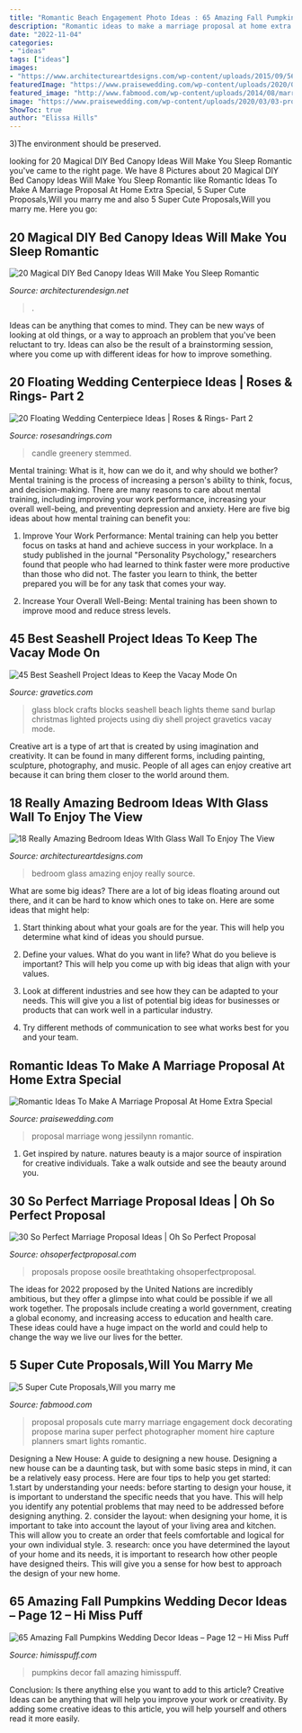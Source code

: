 ```yaml
---
title: "Romantic Beach Engagement Photo Ideas : 65 Amazing Fall Pumpkins Wedding Decor Ideas – Page 12 – Hi Miss Puff"
description: "Romantic ideas to make a marriage proposal at home extra special"
date: "2022-11-04"
categories:
- "ideas"
tags: ["ideas"]
images:
- "https://www.architectureartdesigns.com/wp-content/uploads/2015/09/563.jpg"
featuredImage: "https://www.praisewedding.com/wp-content/uploads/2020/03/03-proposal3.jpg"
featured_image: "http://www.fabmood.com/wp-content/uploads/2014/08/marry-me4.jpg"
image: "https://www.praisewedding.com/wp-content/uploads/2020/03/03-proposal3.jpg"
ShowToc: true
author: "Elissa Hills"
---
```



3)The environment should be preserved. 

	

		
looking for 20 Magical DIY Bed Canopy Ideas Will Make You Sleep Romantic you've came to the right page. We have 8 Pictures about 20 Magical DIY Bed Canopy Ideas Will Make You Sleep Romantic like Romantic Ideas To Make A Marriage Proposal At Home Extra Special, 5 Super Cute Proposals,Will you marry me and also 5 Super Cute Proposals,Will you marry me. Here you go:
		
    
## 20 Magical DIY Bed Canopy Ideas Will Make You Sleep Romantic

<img loading=lazy src="https://cdn.architecturendesign.net/wp-content/uploads/2015/07/AD-DIY-Bed-Canopy-11.jpg" onerror="this.onerror=null;this.src='https://tse3.mm.bing.net/th?id=OIP.FZB2nXjLbgdkWaOOh5AVIAHaLG&amp;pid=15.1';" alt="20 Magical DIY Bed Canopy Ideas Will Make You Sleep Romantic">

_Source: architecturendesign.net_

>. 

	

Ideas can be anything that comes to mind. They can be new ways of looking at old things, or a way to approach an problem that you've been reluctant to try. Ideas can also be the result of a brainstorming session, where you come up with different ideas for how to improve something.

    
## 20 Floating Wedding Centerpiece Ideas | Roses &amp; Rings- Part 2

<img loading=lazy src="http://www.rosesandrings.com/wp-content/uploads/2019/08/Greenery-Floating-Candle-Centerpieces.jpg" onerror="this.onerror=null;this.src='https://tse4.mm.bing.net/th?id=OIP.3fSx90YOFAQCALhVENxxVgHaLH&amp;pid=15.1';" alt="20 Floating Wedding Centerpiece Ideas | Roses &amp; Rings- Part 2">

_Source: rosesandrings.com_

>candle greenery stemmed. 

	

Mental training: What is it, how can we do it, and why should we bother?
Mental training is the process of increasing a person's ability to think, focus, and decision-making. There are many reasons to care about mental training, including improving your work performance, increasing your overall well-being, and preventing depression and anxiety. Here are five big ideas about how mental training can benefit you:
1. Improve Your Work Performance: Mental training can help you better focus on tasks at hand and achieve success in your workplace. In a study published in the journal "Personality Psychology," researchers found that people who had learned to think faster were more productive than those who did not. The faster you learn to think, the better prepared you will be for any task that comes your way.

2. Increase Your Overall Well-Being: Mental training has been shown to improve mood and reduce stress levels.

    
## 45 Best Seashell Project Ideas To Keep The Vacay Mode On

<img loading=lazy src="https://www.gravetics.com/wp-content/uploads/2017/08/Beach-theme-glass-block-with-sand-lights-net-and-burlap..jpg" onerror="this.onerror=null;this.src='https://tse2.mm.bing.net/th?id=OIP.24Buwy6fWlDcGOJNQOW6egHaJ4&amp;pid=15.1';" alt="45 Best Seashell Project Ideas to Keep the Vacay Mode On">

_Source: gravetics.com_

>glass block crafts blocks seashell beach lights theme sand burlap christmas lighted projects using diy shell project gravetics vacay mode. 

	

Creative art is a type of art that is created by using imagination and creativity. It can be found in many different forms, including painting, sculpture, photography, and music. People of all ages can enjoy creative art because it can bring them closer to the world around them.

    
## 18 Really Amazing Bedroom Ideas WIth Glass Wall To Enjoy The View

<img loading=lazy src="https://www.architectureartdesigns.com/wp-content/uploads/2015/09/563.jpg" onerror="this.onerror=null;this.src='https://tse4.mm.bing.net/th?id=OIP.n_UGEopF9xrWn1KtXqq4QQHaE7&amp;pid=15.1';" alt="18 Really Amazing Bedroom Ideas WIth Glass Wall To Enjoy The View">

_Source: architectureartdesigns.com_

>bedroom glass amazing enjoy really source. 

	

What are some big ideas?
There are a lot of big ideas floating around out there, and it can be hard to know which ones to take on. Here are some ideas that might help:
1. Start thinking about what your goals are for the year. This will help you determine what kind of ideas you should pursue.

2. Define your values. What do you want in life? What do you believe is important? This will help you come up with big ideas that align with your values.

3. Look at different industries and see how they can be adapted to your needs. This will give you a list of potential big ideas for businesses or products that can work well in a particular industry.

4. Try different methods of communication to see what works best for you and your team.

    
## Romantic Ideas To Make A Marriage Proposal At Home Extra Special

<img loading=lazy src="https://www.praisewedding.com/wp-content/uploads/2020/03/03-proposal3.jpg" onerror="this.onerror=null;this.src='https://tse2.mm.bing.net/th?id=OIP.nqrGp9X4NByGiB2nSkzqpgHaR1&amp;pid=15.1';" alt="Romantic Ideas To Make A Marriage Proposal At Home Extra Special">

_Source: praisewedding.com_

>proposal marriage wong jessilynn romantic. 

	

1. Get inspired by nature. natures beauty is a major source of inspiration for creative individuals. Take a walk outside and see the beauty around you.

    
## 30 So Perfect Marriage Proposal Ideas | Oh So Perfect Proposal

<img loading=lazy src="https://ohsoperfectproposal.com/wp-content/uploads/2017/08/marriage-proposal-man-propose-a-woman-roof-romantic-stephanierusso.jpg" onerror="this.onerror=null;this.src='https://tse2.mm.bing.net/th?id=OIP.a607__K-hgXoHgSCOABdewHaLG&amp;pid=15.1';" alt="30 So Perfect Marriage Proposal Ideas | Oh So Perfect Proposal">

_Source: ohsoperfectproposal.com_

>proposals propose oosile breathtaking ohsoperfectproposal. 

	

The ideas for 2022 proposed by the United Nations are incredibly ambitious, but they offer a glimpse into what could be possible if we all work together. The proposals include creating a world government, creating a global economy, and increasing access to education and health care. These ideas could have a huge impact on the world and could help to change the way we live our lives for the better.

    
## 5 Super Cute Proposals,Will You Marry Me

<img loading=lazy src="http://www.fabmood.com/wp-content/uploads/2014/08/marry-me4.jpg" onerror="this.onerror=null;this.src='https://tse2.mm.bing.net/th?id=OIP.lVTcVxeL9wKRYBZpEf1jWQHaKv&amp;pid=15.1';" alt="5 Super Cute Proposals,Will you marry me">

_Source: fabmood.com_

>proposal proposals cute marry marriage engagement dock decorating propose marina super perfect photographer moment hire capture planners smart lights romantic. 

	

Designing a New House: A guide to designing a new house.
Designing a new house can be a daunting task, but with some basic steps in mind, it can be a relatively easy process. Here are four tips to help you get started: 1.start by understanding your needs: before starting to design your house, it is important to understand the specific needs that you have. This will help you identify any potential problems that may need to be addressed before designing anything. 2. consider the layout: when designing your home, it is important to take into account the layout of your living area and kitchen. This will allow you to create an order that feels comfortable and logical for your own individual style. 3. research: once you have determined the layout of your home and its needs, it is important to research how other people have designed theirs. This will give you a sense for how best to approach the design of your new home. 
    
## 65 Amazing Fall Pumpkins Wedding Decor Ideas – Page 12 – Hi Miss Puff

<img loading=lazy src="https://www.himisspuff.com/wp-content/uploads/2016/08/white-lantern-and-pumpkins-wedding-decor.jpg" onerror="this.onerror=null;this.src='https://tse3.mm.bing.net/th?id=OIP.fXiDFqNgNeTCO14V3uRFoAHaLF&amp;pid=15.1';" alt="65 Amazing Fall Pumpkins Wedding Decor Ideas – Page 12 – Hi Miss Puff">

_Source: himisspuff.com_

>pumpkins decor fall amazing himisspuff. 

	

Conclusion: Is there anything else you want to add to this article?
Creative Ideas can be anything that will help you improve your work or creativity. By adding some creative ideas to this article, you will help yourself and others read it more easily.

